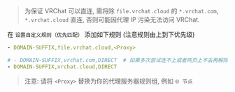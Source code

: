 > 为保证 VRChat 可以直连, 需将除 `file.vrchat.cloud` 的 `*.vrchat.com`, `*.vrchat.cloud` 直连, 否则可能因代理 IP 污染无法访问 VRChat.

在 `设置自定义规则（优先匹配）` 添加如下规则 (注意规则由上到下优先级)
```yaml
- DOMAIN-SUFFIX,file.vrchat.cloud,<Proxy>

# - DOMAIN-SUFFIX,vrchat.com,DIRECT  # 如果多次尝试连不上或者网页上不去再解除注释
- DOMAIN-SUFFIX,vrchat.cloud,DIRECT
```

> 注意: 请将 `<Proxy>` 替换为你的代理服务器规则组, 例如 `🌐 节点`
